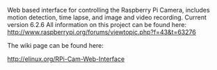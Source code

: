 Web based interface for controlling the Raspberry Pi Camera, includes motion detection, time lapse, and image and video recording.
Current version 6.2.6
All information on this project can be found here: http://www.raspberrypi.org/forums/viewtopic.php?f=43&t=63276

The wiki page can be found here:

http://elinux.org/RPi-Cam-Web-Interface

